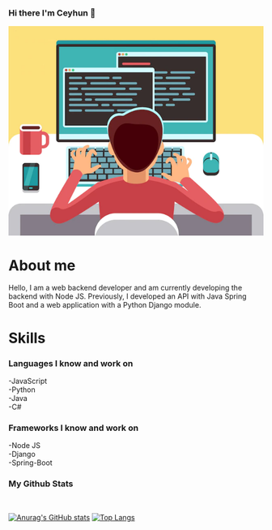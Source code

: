 ### Hi there I'm Ceyhun 👋


<!--
**crossgate67/crossgate67** is a ✨ _special_ ✨ repository because its `README.md` (this file) appears on your GitHub profile.

Here are some ideas to get you started:

- 🔭 I’m currently working on ...
- 🌱 I’m currently learning ...
- 👯 I’m looking to collaborate on ...
- 🤔 I’m looking for help with ...
- 💬 Ask me about ...
- 📫 How to reach me: ...
- 😄 Pronouns: ...
- ⚡ Fun fact: ...
-->
<img src="young-man-programmer-working-computer-with-code-screen-student-programming-vector-concept_53562-4999.jpg">

# About me
Hello, I am a web backend developer and am currently developing the backend with Node JS.
Previously, I developed an API with Java Spring Boot and a web application with a Python Django module.


<h1>Skills</h1>
<h3>Languages I know and work on</h3>
-JavaScript <br>
-Python <br>
-Java <br>
-C# <br>
  
<h3>Frameworks I know and work on</h3>
-Node JS<br>
-Django<br>
-Spring-Boot<br>

<h3>My Github Stats</h3><br>

[![Anurag's GitHub stats](https://github-readme-stats.vercel.app/api?username=crossgate67)](https://github.com/anuraghazra/github-readme-stats)
[![Top Langs](https://github-readme-stats.vercel.app/api/top-langs/?username=crossgate67&langs_count=8)](https://github.com/anuraghazra/github-readme-stats)

